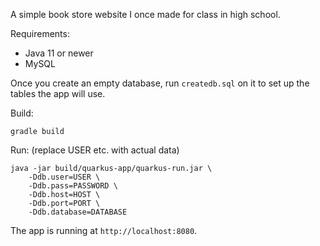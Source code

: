 A simple book store website I once made for class in high school.

Requirements:
* Java 11 or newer
* MySQL

Once you create an empty database, run `createdb.sql` on it to set up the tables the app will use.

Build:
```
gradle build
```

Run: (replace USER etc. with actual data)
```
java -jar build/quarkus-app/quarkus-run.jar \
	-Ddb.user=USER \
	-Ddb.pass=PASSWORD \
	-Ddb.host=HOST \
	-Ddb.port=PORT \
	-Ddb.database=DATABASE
```
The app is running at `http://localhost:8080`.
